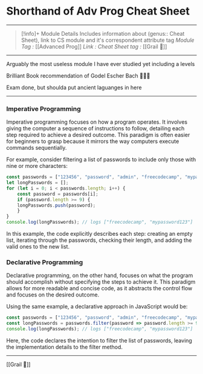 # Shorthand of Adv Prog Cheat Sheet
---
> [!info]+ Module Details
> Includes information about (genus:: Cheat Sheet), link to CS module and it's correspondent attribute tag 
> *Module Tag :* [[Advanced Prog]]
> *Link :* 
> *Cheat Sheet tag :* [[Grail 🩷]]
> 

---

Arguably the most useless module I have ever studied yet including a levels

Brilliant Book recommendation of Godel Escher Bach 🩷🩷🩷

Exam done, but shoulda put ancient laguanges in here 

---
### Imperative Programming

Imperative programming focuses on how a program operates. It involves giving the computer a sequence of instructions to follow, detailing each step required to achieve a desired outcome. This paradigm is often easier for beginners to grasp because it mirrors the way computers execute commands sequentially.

For example, consider filtering a list of passwords to include only those with nine or more characters:

```js
const passwords = ["123456", "password", "admin", "freecodecamp", "mypassword123"];
let longPasswords = [];
for (let i = 0; i < passwords.length; i++) {
	const password = passwords[i];
	if (password.length >= 9) {
	longPasswords.push(password);
	}
}
console.log(longPasswords); // logs ["freecodecamp", "mypassword123"]
```
In this example, the code explicitly describes each step: creating an empty list, iterating through the passwords, checking their length, and adding the valid ones to the new list.

### Declarative Programming

Declarative programming, on the other hand, focuses on what the program should accomplish without specifying the steps to achieve it. This paradigm allows for more readable and concise code, as it abstracts the control flow and focuses on the desired outcome.

Using the same example, a declarative approach in JavaScript would be:

```js
const passwords = ["123456", "password", "admin", "freecodecamp", "mypassword123"];
const longPasswords = passwords.filter(password => password.length >= 9);
console.log(longPasswords); // logs ["freecodecamp", "mypassword123"]
```
Here, the code declares the intention to filter the list of passwords, leaving the implementation details to the filter method.

---

[[Grail 🩷]]
